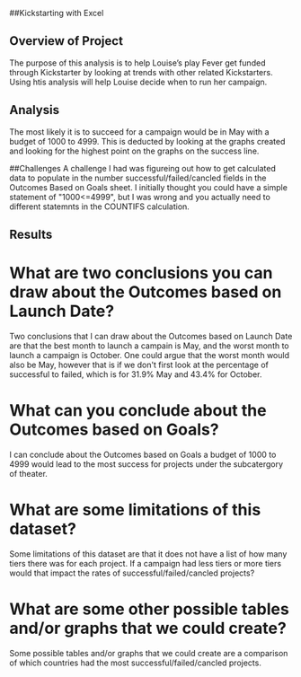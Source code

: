 ##Kickstarting with Excel

## Overview of Project
The purpose of this analysis is to help Louise’s play Fever get funded through Kickstarter by looking at trends with other related Kickstarters. Using htis analysis will help Louise decide when to run her campaign. 

## Analysis
The most likely it is to succeed for a campaign would be in May with a budget of 1000 to 4999. This is deducted by looking at the graphs created and looking for the highest point on the graphs on the success line.

##Challenges
A challenge I had was figureing out how to get calculated data to populate in the number successful/failed/cancled fields in the Outcomes Based on Goals sheet. I initially thought you could have a simple statement of "1000<=4999", but I was wrong and you actually need to different statemnts in the COUNTIFS calculation. 

## Results

# What are two conclusions you can draw about the Outcomes based on Launch Date?
Two conclusions that I can draw about the Outcomes based on Launch Date are that the best month to launch a campain is May, and the worst month to launch a campaign is October. One could argue that the worst month would also be May, however that is if we don't first look at the percentage of successful to failed, which is for 31.9% May and 43.4% for October. 
# What can you conclude about the Outcomes based on Goals?
I can conclude about the Outcomes based on Goals a budget of 1000 to 4999 would lead to the most success for projects under the subcatergory of theater. 
# What are some limitations of this dataset?
Some limitations of this dataset are that it does not have a list of how many tiers there was for each project. If a campaign had less tiers or more tiers would that impact the rates of successful/failed/cancled projects?
# What are some other possible tables and/or graphs that we could create?
Some possible tables and/or graphs that we could create are a comparison of which countries had the most successful/failed/cancled projects. 